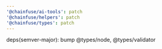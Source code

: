 ```yaml
---
'@chainfuse/ai-tools': patch
'@chainfuse/helpers': patch
'@chainfuse/types': patch
---
```


deps(semver-major): bump @types/node, @types/validator
